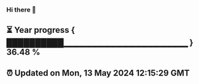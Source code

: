 ### Hi there 👋
⏳ Year progress { ██████████▁▁▁▁▁▁▁▁▁▁▁▁▁▁▁▁▁▁▁▁ } 36.48 %
---
⏰ Updated on Mon, 13 May 2024 12:15:29 GMT
---
